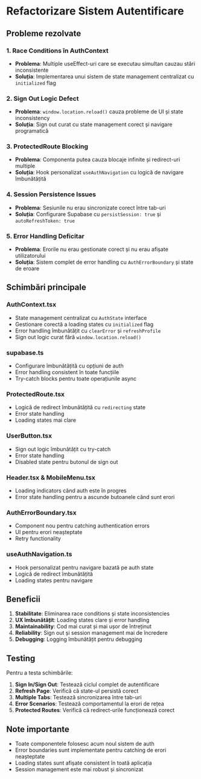 # Refactorizare Sistem Autentificare

## Probleme rezolvate

### 1. Race Conditions în AuthContext
- **Problema**: Multiple useEffect-uri care se executau simultan cauzau stări inconsistente
- **Soluția**: Implementarea unui sistem de state management centralizat cu `initialized` flag

### 2. Sign Out Logic Defect
- **Problema**: `window.location.reload()` cauza probleme de UI și state inconsistency
- **Soluția**: Sign out curat cu state management corect și navigare programatică

### 3. ProtectedRoute Blocking
- **Problema**: Componenta putea cauza blocaje infinite și redirect-uri multiple
- **Soluția**: Hook personalizat `useAuthNavigation` cu logică de navigare îmbunătățită

### 4. Session Persistence Issues
- **Problema**: Sesiunile nu erau sincronizate corect între tab-uri
- **Soluția**: Configurare Supabase cu `persistSession: true` și `autoRefreshToken: true`

### 5. Error Handling Deficitar
- **Problema**: Erorile nu erau gestionate corect și nu erau afișate utilizatorului
- **Soluția**: Sistem complet de error handling cu `AuthErrorBoundary` și state de eroare

## Schimbări principale

### AuthContext.tsx
- State management centralizat cu `AuthState` interface
- Gestionare corectă a loading states cu `initialized` flag
- Error handling îmbunătățit cu `clearError` și `refreshProfile`
- Sign out logic curat fără `window.location.reload()`

### supabase.ts
- Configurare îmbunătățită cu opțiuni de auth
- Error handling consistent în toate funcțiile
- Try-catch blocks pentru toate operațiunile async

### ProtectedRoute.tsx
- Logică de redirect îmbunătățită cu `redirecting` state
- Error state handling
- Loading states mai clare

### UserButton.tsx
- Sign out logic îmbunătățit cu try-catch
- Error state handling
- Disabled state pentru butonul de sign out

### Header.tsx & MobileMenu.tsx
- Loading indicators când auth este în progres
- Error state handling pentru a ascunde butoanele când sunt erori

### AuthErrorBoundary.tsx
- Component nou pentru catching authentication errors
- UI pentru erori neașteptate
- Retry functionality

### useAuthNavigation.ts
- Hook personalizat pentru navigare bazată pe auth state
- Logică de redirect îmbunătățită
- Loading states pentru navigare

## Beneficii

1. **Stabilitate**: Eliminarea race conditions și state inconsistencies
2. **UX îmbunătățit**: Loading states clare și error handling
3. **Maintainability**: Cod mai curat și mai ușor de întreținut
4. **Reliability**: Sign out și session management mai de încredere
5. **Debugging**: Logging îmbunătățit pentru debugging

## Testing

Pentru a testa schimbările:

1. **Sign In/Sign Out**: Testează ciclul complet de autentificare
2. **Refresh Page**: Verifică că state-ul persistă corect
3. **Multiple Tabs**: Testează sincronizarea între tab-uri
4. **Error Scenarios**: Testează comportamentul la erori de rețea
5. **Protected Routes**: Verifică că redirect-urile funcționează corect

## Note importante

- Toate componentele folosesc acum noul sistem de auth
- Error boundaries sunt implementate pentru catching de erori neașteptate
- Loading states sunt afișate consistent în toată aplicația
- Session management este mai robust și sincronizat 